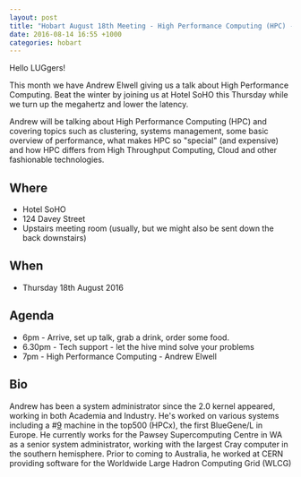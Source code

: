```yaml
---
layout: post
title: "Hobart August 18th Meeting - High Performance Computing (HPC) - Andrew Elwell"
date: 2016-08-14 16:55 +1000
categories: hobart
---
```


Hello LUGgers!

This month we have Andrew Elwell giving us a talk about High Performance
Computing. Beat the winter by joining us at Hotel SoHO this Thursday while we
turn up the megahertz and lower the latency.

Andrew will be talking about High Performance Computing (HPC) and covering
topics such as clustering, systems management, some basic overview of
performance, what makes HPC so "special" (and expensive) and how HPC differs
from High Throughput Computing, Cloud and other fashionable technologies.


## Where

  * Hotel SoHO
  * 124 Davey Street
  * Upstairs meeting room (usually, but we might also be sent down the back downstairs)

## When

  * Thursday 18th August 2016

## Agenda

  * 6pm - Arrive, set up talk, grab a drink, order some food.
  * 6.30pm - Tech support - let the hive mind solve your problems
  * 7pm - High Performance Computing - Andrew Elwell

## Bio

Andrew has been a system administrator since the 2.0 kernel appeared, working
in both Academia and Industry. He's worked on various systems including a
#[9](https://taslug.org.au/tag/9) machine in the top500 (HPCx), the first
BlueGene/L in Europe. He currently works for the Pawsey Supercomputing Centre
in WA as a senior system administrator, working with the largest Cray computer
in the southern hemisphere. Prior to coming to Australia, he worked at CERN
providing software for the Worldwide Large Hadron Computing Grid (WLCG)
